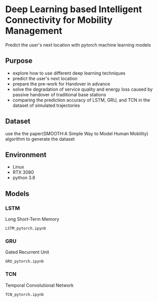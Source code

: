 # Deep Learning based Intelligent Connectivity for Mobility Management
Predict the user's next location with pytorch machine learning models

## Purpose
- explore how to use different deep learning techniques
- predict the user's next location
- prepare the pre-work for Handover in advance
- solve the degradation of service quality and energy loss caused by passive handover of traditional base stations
- comparing the prediction accuracy of LSTM, GRU, and TCN in the dataset of simulated trajectories

## Dataset
use the the paper(SMOOTH:A Simple Way to Model Human Mobility) algorithm to generate the dataset

## Environment
- Linux
- RTX 3080
- python 3.8


## Models
### LSTM
Long Short-Term Memory
```
LSTM_pytorch.ipynb
```

### GRU
Gated Recurrent Unit
```
GRU_pytorch.ipynb
```

### TCN
Temporal Convolutional Network
```
TCN_pytorch.ipynb
```
